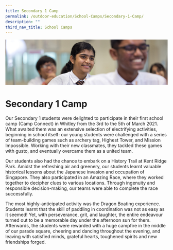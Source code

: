 ```yaml
---
title: Secondary 1 Camp
permalink: /outdoor-education/School-Camps/Secondary-1-Camp/
description: ""
third_nav_title: School Camps
---
```

![](/images/key%20programmes.jpg)

Secondary 1 Camp
================

Our Secondary 1 students were delighted to participate in their first school camp (Camp Connect) in Whitley from the 3rd to the 5th of March 2021. What awaited them was an extensive selection of electrifying activities, beginning in school itself: our young students were challenged with a series of team-building games such as archery tag, Highest Tower, and Mission Impossible. Working with their new classmates, they tackled these games with gusto, and eventually overcame them as a united team.

  

Our students also had the chance to embark on a History Trail at Kent Ridge Park. Amidst the refreshing air and greenery, our students learnt valuable historical lessons about the Japanese invasion and occupation of Singapore. They also participated in an Amazing Race, where they worked together to decipher clues to various locations. Through ingenuity and responsible decision-making, our teams were able to complete the race successfully.

  

The most highly-anticipated activity was the Dragon Boating experience. Students learnt that the skill of paddling in coordination was not as easy as it seemed! Yet, with perseverance, grit, and laughter, the entire endeavour turned out to be a memorable day under the afternoon sun for them. Afterwards, the students were rewarded with a huge campfire in the middle of our parade square, cheering and dancing throughout the evening, and leaving with satisfied minds, grateful hearts, toughened spirits and new friendships forged.